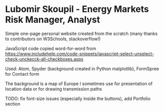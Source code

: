 # Lubomir Skoupil - Energy Markets Risk Manager, Analyst
Simple one-page personal website created from the scratch (many thanks to contributors on W3Schools, stackoverflow!)

JavaScript code copied word-for-word from https://www.includehelp.com/code-snippets/javascript-select-unselect-check-unckecck-all-checkboxes.aspx

Used: Atom, Spyder (background created in Python matplotlib), FormSpree for Contact form

The background is a map of Europe I sometimes use for presentation of location data or for drawing transmission paths

TODO: fix font-size issues (especially inside the buttons), add Portfolio section
